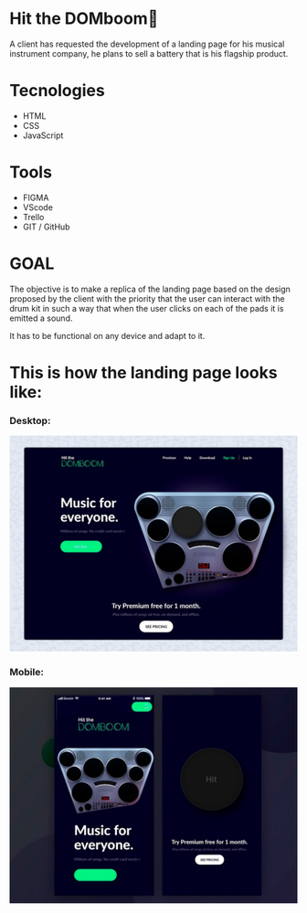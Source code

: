 # Hit the DOMboom🥁
A client has requested the development of a landing page for his musical instrument company, he plans to sell a battery that is his flagship product.

# Tecnologies
<ul>
  <li>HTML</li>
  <li>CSS</li>
  <li>JavaScript</li>
</ul>

# Tools
<ul>
  <li>FIGMA</li>
  <li>VScode</li>
  <li>Trello</li>
  <li>GIT / GitHub</li>
</ul>

# GOAL
The objective is to make a replica of the landing page based on the design proposed by the client with the priority that the user can interact with the drum kit in such a way that when the user clicks on each of the pads it is emitted a sound.

It has to be functional on any device and adapt to it.

# This is how the landing page looks like:
### Desktop:
![Desktop_Image](templates/desktop.jfif)

### Mobile:
![Mobile Image](templates/mobile.jfif)
